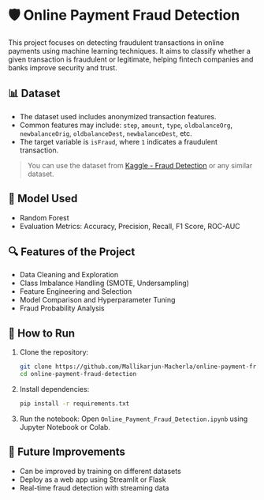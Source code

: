 
# 🛡️ Online Payment Fraud Detection

This project focuses on detecting fraudulent transactions in online payments using machine learning techniques. It aims to classify whether a given transaction is fraudulent or legitimate, helping fintech companies and banks improve security and trust.

## 📊 Dataset

- The dataset used includes anonymized transaction features.
- Common features may include: `step`, `amount`, `type`, `oldbalanceOrg`, `newbalanceOrig`, `oldbalanceDest`, `newbalanceDest`, etc.
- The target variable is `isFraud`, where `1` indicates a fraudulent transaction.

> You can use the dataset from [Kaggle - Fraud Detection]([https://www.kaggle.com/datasets/ealaxi/paysim1](https://www.kaggle.com/datasets/rupakroy/online-payments-fraud-detection-dataset)) or any similar dataset.

## 🧠 Model Used
- Random Forest
- Evaluation Metrics: Accuracy, Precision, Recall, F1 Score, ROC-AUC

## 🔍 Features of the Project

- Data Cleaning and Exploration
- Class Imbalance Handling (SMOTE, Undersampling)
- Feature Engineering and Selection
- Model Comparison and Hyperparameter Tuning
- Fraud Probability Analysis

## 🚀 How to Run

1. Clone the repository:
   ```bash
   git clone https://github.com/Mallikarjun-Macherla/online-payment-fraud-detection.git
   cd online-payment-fraud-detection
   ```

2. Install dependencies:
   ```bash
   pip install -r requirements.txt
   ```

3. Run the notebook:
   Open `Online_Payment_Fraud_Detection.ipynb` using Jupyter Notebook or Colab.

## 📌 Future Improvements
- Can be improved by training on different datasets
- Deploy as a web app using Streamlit or Flask
- Real-time fraud detection with streaming data
